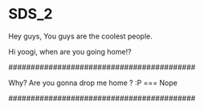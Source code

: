 # SDS_2
Hey guys, You guys are the coolest people.

Hi yoogi, when are you going home!?

##########################################

Why? Are you gonna drop me home ? :P === Nope

##########################################

